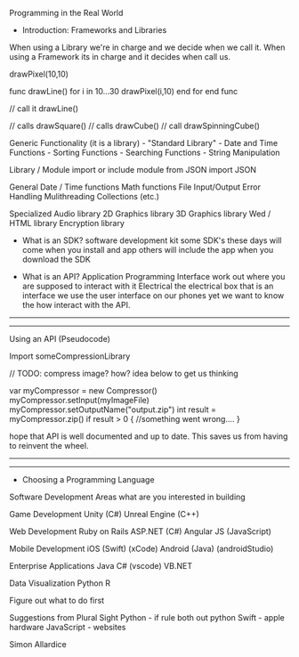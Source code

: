 Programming in the Real World
- Introduction: Frameworks and Libraries

When using a Library we're in charge and we decide when we call it.
When using a Framework its in charge and it decides when call us.

drawPixel(10,10)

func drawLine()
    for i in 10...30
        drawPixel(i,10)
    end for
end func

// call it
drawLine()

// calls drawSquare()
  // calls drawCube()
    // call drawSpinningCube()

Generic Functionality (it is a library)
    - "Standard Library"
    - Date and Time Functions
    - Sorting Functions
    - Searching Functions
    - String Manipulation

Library / Module
    import or include module
    from JSON import JSON

General
    Date / Time functions
    Math functions
    File Input/Output
    Error Handling
    Mulithreading
    Collections
    (etc.)

Specialized
    Audio library
    2D Graphics library
    3D Graphics library
    Wed / HTML library
    Encryption library

- What is an SDK? 
    software development kit
    some SDK's these days will come when you install and app
    others will include the app when you download the SDK

- What is an API?
    Application Programming Interface
    work out where you are supposed to interact with it
    Electrical the electrical box that is an interface
    we use the user interface on our phones
    yet we want to know the how interact with the API.

--------------------------------------------------------------------------------------------------------------
--------------------------------------------------------------------------------------------------------------

Using an API (Pseudocode)

Import someCompressionLibrary

// TODO: compress image? how? idea below to get us thinking

var myCompressor = new Compressor()
myCompressor.setInput(myImageFile)
myCompressor.setOutputName("output.zip")
int result = myCompressor.zip()
if result > 0 {
    //something went wrong....
}

hope that API is well documented and up to date.
This saves us from having to reinvent the wheel.

--------------------------------------------------------------------------------------------------------------
--------------------------------------------------------------------------------------------------------------

- Choosing a Programming Language

Software Development Areas
what are you interested in building

Game Development
    Unity (C#)
    Unreal Engine (C++)

Web Development
    Ruby on Rails
    ASP.NET (C#)
    Angular JS (JavaScript)

Mobile Development
    iOS (Swift) (xCode)
    Android (Java) (androidStudio)

Enterprise Applications
    Java
    C# (vscode)
    VB.NET

Data Visualization
    Python
    R

Figure out what to do first

Suggestions from Plural Sight
Python - if rule both out python
Swift - apple hardware
JavaScript - websites

Simon Allardice